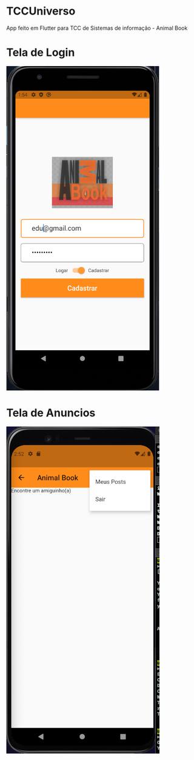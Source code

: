 # TCCUniverso
App feito em Flutter para TCC de Sistemas de informação - Animal Book

# Tela de Login
![alt text](animal_book_app/screens/login.png)
# Tela de Anuncios
![alt text](animal_book_app/screens/Anuncios01.png)
